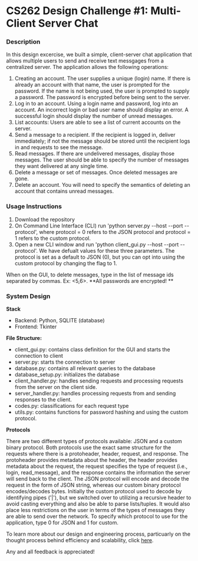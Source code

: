 # CS262 Design Challenge #1: Multi-Client Server Chat

### Description
In this design excercise, we built a simple, client-server chat application that allows multiple users to send and receive text messgages from a centralized server. The application allows the following operations: 
1. Creating an account. The user supplies a unique (login) name. If there is already an account with that name, the user is prompted for the password. If the name is not being used, the user is prompted to supply a password. The password is encrypted before being sent to the server. 
2. Log in to an account. Using a login name and password, log into an account. An incorrect login or bad user name should display an error. A successful login should display the number of unread messages.
3. List accounts: Users are able to see a list of current accounts on the server.
4. Send a message to a recipient. If the recipient is logged in, deliver immediately; if not the message should be stored until the recipient logs in and requests to see the message.
5. Read messages. If there are undelivered messages, display those messages. The user should be able to specify the number of messages they want delivered at any single time.
6. Delete a message or set of messages. Once deleted messages are gone.
7. Delete an account. You will need to specify the semantics of deleting an account that contains unread messages.

### Usage Instructions
1. Download the repository
2. On Command Line Interface (CLI) run 'python server.py --host --port --protocol', where protocol = 0 refers to the JSON protocol and protocol = 1 refers to the custom protocol. 
3. Open a new CLI window and run 'python client_gui.py --host --port --protocol'. We have defualt values for these three parameters. The protocol is set as a default to JSON (0), but you can opt into using the custom protocol by changing the flag to 1.

When on the GUI, to delete messages, type in the list of message ids separated by commas. Ex: <5,6>. 
**All passwords are encrypted! **


### System Design 
**Stack**
- Backend: Python, SQLITE (database) 
- Frontend: Tkinter 

**File Structure:**
- client_gui.py: contains class definition for the GUI and starts the connection to client
- server.py: starts the connection to server
- database.py: contains all relevant queries to the database
- database_setup.py: initializes the database
- client_handler.py: handles sending requests and processing requests from the server on the client side.
- server_handler.py: handles processing requests from and sending responses to the client.
- codes.py: classifications for each request type 
- utils.py: contains functions for password hashing and using the custom protocol. 

**Protocols** 
  
There are two different types of protocols available: JSON and a custom binary protocol. Both protocols use the exact same structure for the requests where there is a protoheader, header, request, and response. The protoheader provides metadata about the header, the header provides metadata about the request, the request specifies the type of request (i.e., login, read_message), and the response contains the information the server will send back to the client. The JSON protocol will encode and decode the request in the form of JSON string, whereas our custom binary protocol encodes/decodes bytes. Initially the custom protocol used to decode by identifying pipes ('|'), but we switched over to utilizing a recursive header to avoid casting everything and also be able to parse lists/tuples. It would also place less restrictions on the user in terms of the types of messages they are able to send over the network. To specify which protocol to use for the application, type 0 for JSON and 1 for custom. 


To learn more about our design and engineering process, particuarly on the thought process behind efficiency and scalability, click [here](https://docs.google.com/document/d/1VgRHjW2I94al2vKQbMXU5OTpYC9vVg0mS-7m-KCjAWU/edit?usp=sharing).

Any and all feedback is appreciated! 



